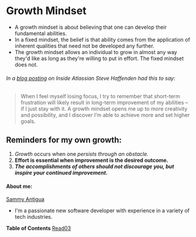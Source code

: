 # Growth Mindset
- A growth mindset is about believing that one can develop their fundamental abilities.
- In a fixed mindset, the belief is that ability comes from the application of inherent qualities that need not be developed any further.
- The growth mindset allows an individual to grow in almost any way they'd like as long as they're willing to put in effort. The fixed mindset does not.
###### In a [blog posting](https://www.atlassian.com/blog/inside-atlassian/growth-mindset) on Inside Atlassian Steve Haffenden had this to say:
> When I feel myself losing focus, I try to remember that short-term frustration will likely result in long-term improvement of my abilities – if I just stay with it. A growth mindset opens me up to more creativity and possibility, and I discover I’m able to achieve more and set higher goals.

## Reminders for my own growth: 
1. *Growth* occurs when one *persists through an obstacle.*
2. **Effort is essential when improvement is the desired outcome.**
3. ***The accomplishments of others should not discourage you, but inspire your continued improvement.*** 
#### About me:
[Sammy Antigua](https://github.com/samiami83)
- I'm a passionate new software developer with experience in a variety of tech industries.

**Table of Contents**
[Read03](read_03-revs_cloud.md)
